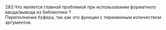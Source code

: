 283.Что является главной проблемой при использовании форматного ввода/вывода из библиотеки <cstdio>?  
Переполнение буфера, так как это функции с переменным количеством аргументов.
